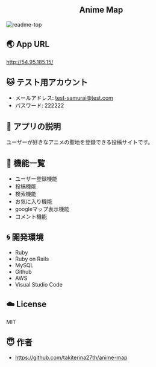 <h2 align="center">Anime Map</h2>

![readme-top](https://user-images.githubusercontent.com/52768993/76416647-ce1b3300-63de-11ea-8d44-512156f7e1aa.jpg)

## :earth_asia: App URL
http://54.95.185.15/

## :cat: テスト用アカウント
- メールアドレス: test-samurai@test.com
- パスワード: 222222

## :palm_tree: アプリの説明
ユーザーが好きなアニメの聖地を登録できる投稿サイトです。

## :cactus: 機能一覧
- ユーザー登録機能
- 投稿機能
- 検索機能
- お気に入り機能
- googleマップ表示機能
- コメント機能

## :cyclone: 開発環境
- Ruby
- Ruby on Rails
- MySQL
- Github
- AWS
- Visual Studio Code

## :cloud: License
MIT

## :innocent: 作者
- https://github.com/takiterina27th/anime-map
